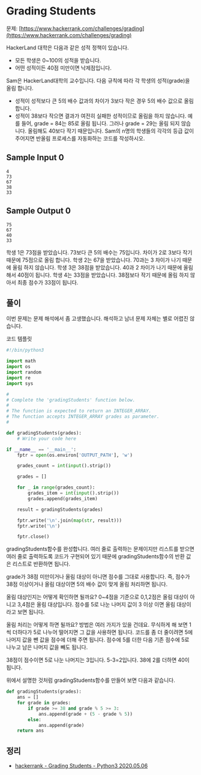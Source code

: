 # Grading Students
문제: [https://www.hackerrank.com/challenges/grading](https://www.hackerrank.com/challenges/grading)

HackerLand 대학은 다음과 같은 성적 정책이 있습니다.
* 모든 학생은 0~100의 성적을 받습니다.
* 어떤 성적이든 40점 미만이면 낙제점입니다.

Sam은 HackerLand대학의 교수입니다. 다음 규칙에 따라 각 학생의 성적(grade)을 올림 합니다.
* 성적이 성적보다 큰 5의 배수 값과의 차이가 3보다 작은 경우 5의 배수 값으로 올림 합니다.
* 성적이 38보다 작으면 결과가 여전히 실패한 성적이므로 올림을 하지 않습니다.
예를 들어, grade = 84는 85로 올림 됩니다. 그러나 grade = 29는 올림 되지 않습니다. 올림해도 40보다 작기 때문입니다.
Sam의 n명의 학생들의 각각의 등급 값이 주어지면 반올림 프로세스를 자동화하는 코드를 작성하시오.

## Sample Input 0
```
4
73
67
38
33
```
## Sample Output 0
```
75
67
40
33
```
학생 1은 73점을 받았습니다. 73보다 큰 5의 배수는 75입니다. 차이가 2로 3보다 작기 때문에 75점으로 올림 합니다.
학생 2는 67을 받았습니다. 70과는 3 차이가 나기 때문에 올림 하지 않습니다.
학생 3은 38점을 받았습니다. 40과 2 차이가 나기 때문에 올림 해서 40점이 됩니다.
학생 4는 33점을 받았습니다. 38점보다 작기 때문에 올림 하지 않아서 최종 점수가 33점이 됩니다.

 

## 풀이
이번 문제는 문제 해석에서 좀 고생했습니다. 해석하고 남녀 문제 자체는 별로 어렵진 않습니다.

코드 템플릿
```python
#!/bin/python3

import math
import os
import random
import re
import sys

#
# Complete the 'gradingStudents' function below.
#
# The function is expected to return an INTEGER_ARRAY.
# The function accepts INTEGER_ARRAY grades as parameter.
#

def gradingStudents(grades):
    # Write your code here

if __name__ == '__main__':
    fptr = open(os.environ['OUTPUT_PATH'], 'w')

    grades_count = int(input().strip())

    grades = []

    for _ in range(grades_count):
        grades_item = int(input().strip())
        grades.append(grades_item)

    result = gradingStudents(grades)

    fptr.write('\n'.join(map(str, result)))
    fptr.write('\n')

    fptr.close()
```
gradingStudents함수를 완성합니다. 여러 줄로 출력하는 문제이지만 리스트를 받으면 여러 줄로 출력하도록 코드가 구현되어 있기 때문에 gradingStudents함수의 반환 값은 리스트로 반환하면 됩니다.

grade가 38점 미만이거나 올림 대상이 아니면 점수를 그대로 사용합니다. 즉, 점수가 38점 이상이거나 올림 대상이면 5의 배수 값이 맞게 올림 처리하면 됩니다.

올림 대상인지는 어떻게 확인하면 될까요? 0~4점을 기준으로 0,1,2점은 올림 대상이 아니고 3,4점은 올림 대상입니다. 점수를 5로 나눈 나머지 값이 3 이상 이면 올림 대상이라고 보면 됩니다.

올림 처리는 어떻게 하면 될까요? 방법은 여러 가지가 있을 건데요. 무식하게 해 보면 1씩 더하다가 5로 나누어 떨어지면 그 값을 사용하면 됩니다. 코드를 좀 더 줄이려면 5에 나머지 값을 뺀 값을 점수에 더해 주면 됩니다. 점수에 5를 더한 다음 기존 점수에 5로 나누고 남은 나머지 값을 빼도 됩니다.

38점이 점수이면 5로 나눈 나머지는 3입니다. 5-3=2입니다. 38에 2를 더하면 40이 됩니다.

위에서 설명한 것처럼 gradingStudents함수를 만들어 보면 다음과 같습니다.
```python
def gradingStudents(grades):
    ans = []
    for grade in grades:
        if grade >= 38 and grade % 5 >= 3:
            ans.append(grade + (5 - grade % 5))
        else:
            ans.append(grade)
    return ans
```

## 정리
* [hackerrank - Grading Students - Python3 2020.05.06](https://junho85.pe.kr/1530)
